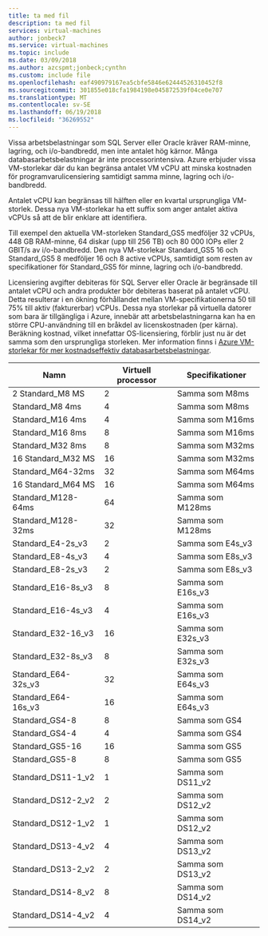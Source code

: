 ```yaml
---
title: ta med fil
description: ta med fil
services: virtual-machines
author: jonbeck7
ms.service: virtual-machines
ms.topic: include
ms.date: 03/09/2018
ms.author: azcspmt;jonbeck;cynthn
ms.custom: include file
ms.openlocfilehash: eaf490979167ea5cbfe5846e62444526310452f8
ms.sourcegitcommit: 301855e018cfa1984198e045872539f04ce0e707
ms.translationtype: MT
ms.contentlocale: sv-SE
ms.lasthandoff: 06/19/2018
ms.locfileid: "36269552"
---
```

Vissa arbetsbelastningar som SQL Server eller Oracle kräver RAM-minne, lagring, och i/o-bandbredd, men inte antalet hög kärnor. Många databasarbetsbelastningar är inte processorintensiva. Azure erbjuder vissa VM-storlekar där du kan begränsa antalet VM vCPU att minska kostnaden för programvarulicensiering samtidigt samma minne, lagring och i/o-bandbredd.

Antalet vCPU kan begränsas till hälften eller en kvartal ursprungliga VM-storlek. Dessa nya VM-storlekar ha ett suffix som anger antalet aktiva vCPUs så att de blir enklare att identifiera.

Till exempel den aktuella VM-storleken Standard_GS5 medföljer 32 vCPUs, 448 GB RAM-minne, 64 diskar (upp till 256 TB) och 80 000 IOPs eller 2 GBIT/s av i/o-bandbredd. Den nya VM-storlekar Standard_GS5 16 och Standard_GS5 8 medföljer 16 och 8 active vCPUs, samtidigt som resten av specifikationer för Standard_GS5 för minne, lagring och i/o-bandbredd.

Licensiering avgifter debiteras för SQL Server eller Oracle är begränsade till antalet vCPU och andra produkter bör debiteras baserat på antalet vCPU. Detta resulterar i en ökning förhållandet mellan VM-specifikationerna 50 till 75% till aktiv (fakturerbar) vCPUs. Dessa nya storlekar på virtuella datorer som bara är tillgängliga i Azure, innebär att arbetsbelastningarna kan ha en större CPU-användning till en bråkdel av licenskostnaden (per kärna). Beräkning kostnad, vilket innefattar OS-licensiering, förblir just nu är det samma som den ursprungliga storleken. Mer information finns i [Azure VM-storlekar för mer kostnadseffektiv databasarbetsbelastningar](https://azure.microsoft.com/blog/announcing-new-azure-vm-sizes-for-more-cost-effective-database-workloads/).


| Namn                | Virtuell processor | Specifikationer           |
|---------------------|------|-----------------|
| 2 Standard_M8 MS     | 2    | Samma som M8ms    |
| Standard_M8 4ms     | 4    | Samma som M8ms    |
| Standard_M16 4ms    | 4    | Samma som M16ms   |
| Standard_M16 8ms    | 8    | Samma som M16ms   |
| Standard_M32 8ms    | 8    | Samma som M32ms   |
| 16 Standard_M32 MS   | 16   | Samma som M32ms   |
| Standard_M64-32ms   | 32   | Samma som M64ms   |
| 16 Standard_M64 MS   | 16   | Samma som M64ms   |
| Standard_M128-64ms  | 64   | Samma som M128ms  |
| Standard_M128-32ms  | 32   | Samma som M128ms  |
| Standard_E4-2s_v3   | 2    | Samma som E4s_v3  |
| Standard_E8-4s_v3   | 4    | Samma som E8s_v3  |
| Standard_E8-2s_v3   | 2    | Samma som E8s_v3  |
| Standard_E16-8s_v3  | 8    | Samma som E16s_v3 |
| Standard_E16-4s_v3  | 4    | Samma som E16s_v3 |
| Standard_E32-16_v3  | 16   | Samma som E32s_v3 |
| Standard_E32-8s_v3  | 8    | Samma som E32s_v3 |
| Standard_E64-32s_v3 | 32   | Samma som E64s_v3 |
| Standard_E64-16s_v3 | 16   | Samma som E64s_v3 |
| Standard_GS4-8      | 8    | Samma som GS4     |
| Standard_GS4-4      | 4    | Samma som GS4     |
| Standard_GS5-16     | 16   | Samma som GS5     |
| Standard_GS5-8      | 8    | Samma som GS5     |
| Standard_DS11-1_v2  | 1    | Samma som DS11_v2 |
| Standard_DS12-2_v2  | 2    | Samma som DS12_v2 |
| Standard_DS12-1_v2  | 1    | Samma som DS12_v2 |
| Standard_DS13-4_v2  | 4    | Samma som DS13_v2 |
| Standard_DS13-2_v2  | 2    | Samma som DS13_v2 |
| Standard_DS14-8_v2  | 8    | Samma som DS14_v2 |
| Standard_DS14-4_v2  | 4    | Samma som DS14_v2 |
